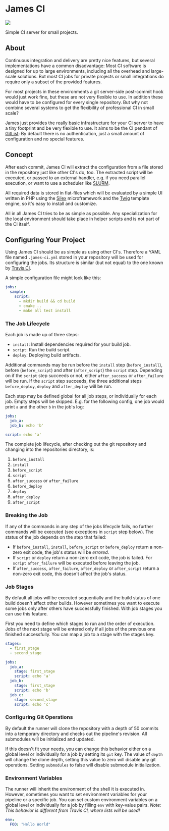 # James CI

[![](http://img.shields.io/badge/license-GPL-blue.svg?style=flat-square)](LICENSE)

Simple CI server for small projects.


## About

Continuous integration and delivery are pretty nice features, but several
implementations have a common disadvantage: Most CI software is designed for up
to large environments, including all the overhead and large-scale solutions. But
most CI jobs for private projects or small integrations do require only a subset
of the provided features.

For most projects in these environments a git server-side post-commit hook would
just work fine, but these are not very flexible to use. In addition these would
have to be configured for every single repository. But why not combine several
systems to get the flexibility of professional CI in small scale?

James just provides the really basic infrastructure for your CI server to have a
tiny footprint and be very flexible to use. It aims to be the CI pendant of
[GitList](http://gitlist.org): By default there is no authentication, just a
small amount of configuration and no special features.


## Concept

After each commit, James CI will extract the configuration from a file stored in
the repository just like other CI's do, too. The extracted script will be
executed, or passed to an external handler, e.g. if you need parallel execution,
or want to use a scheduler like [SLURM](https://slurm.schedmd.com).

All required data is stored in flat-files which will be evaluated by a simple UI
written in PHP using the [Silex](https://github.com/silexphp/Silex)
microframework and the [Twig](https://github.com/twigphp/Twig) template engine,
so it's easy to install and customize.

All in all James CI tries to be as simple as possible. Any specialization for
the local environment should take place in helper scripts and is not part of the
CI itself.


## Configuring Your Project

Using James CI should be as simple as using other CI's. Therefore a YAML file
named `.james-ci.yml` stored in your repository will be used for configuring the
jobs. Its structure is similar (but not equal) to the one known by
[Travis CI](http://travis-ci.org/).

A simple configuration file might look like this:

```YAML
jobs:
  sample:
    script:
      - mkdir build && cd build
      - cmake ..
      - make all test install
```

### The Job Lifecycle

Each job is made up of three steps:

* `install`: Install dependencies required for your build job.
* `script`: Run the build script.
* `deploy`: Deploying build artifacts.

Additional commands may be run before the `install` step (`before_install`),
before (`before_script`) and after (`after_script`) the  `script` step.
Depending on if the `script` step succeeds or not, either `after_success` or
`after_failure` will be run. If the `script` step succeeds, the three additional
steps `before_deploy`, `deploy` and `after_deploy` will be run.

Each step may be defined global for all job steps, or individually for each job.
Empty steps will be skipped. E.g. for the following config, one job would print
`a` and the other `b` in the job's log:

```YAML
jobs:
  job_a:
  job_b: echo 'b'

script: echo 'a'
```

The complete job lifecycle, after checking out the git repository and changing
into the repositories directory, is:

1. `before_install`
2. `install`
3. `before_script`
4. `script`
5. `after_success` or `after_failure`
6. `before_deploy`
7. `deploy`
8. `after_deploy`
9. `after_script`

### Breaking the Job

If any of the commands in any step of the jobs lifecycle fails, no further
commands will be executed (see exceptions in `script` step below). The status of
the job depends on the step that failed:

* If `before_install`, `install`, `before_script` or `before_deploy` return a
  non-zero exit code, the job's status will be *errored*.
* If `script` or `deploy` return a non-zero exit code, the job is failed. For
  `script` `after_failure` will be executed before leaving the job.
* If `after_success`, `after_failure`, `after_deploy` or `after_script` return a
  non-zero exit code, this doesn't affect the job's status.

### Job Stages

By default all jobs will be executed sequentially and the build status of one
build doesn't affect other builds. However sometimes you want to execute some
jobs only after others have successfully finished. With job stages you can use
this feature.

First you need to define which stages to run and the order of execution. Jobs of
the next stage will be entered only if all jobs of the previous one finished
successfully. You can map a job to a stage with the stages key.

```YAML
stages:
  - first_stage
  - second_stage

jobs:
  job_a:
    stage: first_stage
    script: echo 'a'
  job_b:
    stage: first_stage
    script: echo 'b'
  job_c:
    stage: second_stage
    script: echo 'c'
```

### Configuring Git Operations

By default the runner will clone the repository with a depth of 50 commits into
a temporary directory and checks out the pipeline's revision. All submodules
will be initialized and updated.

If this doesn't fit your needs, you can change this behavior either on a global
level or individually for a job by setting its `git` key. The value of `depth`
will change the clone depth, setting this value to zero will disable any git
operations. Setting `submodules` to false will disable submodule initialization.

### Environment Variables

The runner will inherit the environment of the shell it is executed in. However,
sometimes you want to set environment variables for your pipeline or a specific
job. You can set custom environment variables on a global level or individually
for a job by filling `env` with key-value pairs. *Note: This behavior is
different from Travis CI, where lists will be used!*

```YAML
env:
  FOO: "Hello World"
```
